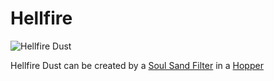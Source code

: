 # Hellfire 

![Hellfire Dust](item:betterwithmods:material@16)

Hellfire Dust can be created by a [Soul Sand Filter](../blocks/hopper_filters.md) in a [Hopper](../blocks/hopper.md)

